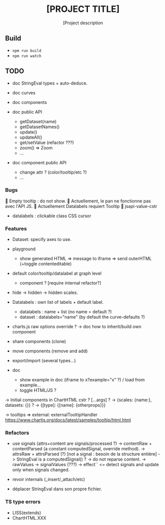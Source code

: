 <div align="center">
  <h1>[PROJECT TITLE]</h1>

  <p>[Project description</p>
</div>

## Build

- `npm run build`
- `npm run watch`

## TODO

- doc StringEval types + auto-deduce.

- doc curves
- doc components

- doc public API
  - getDataset(name)
  - getDatasetNames()
  - update()
  - updateAll()
  - get/setValue (refactor ???)
  - zoom() => Zoom
  - ...
- doc component public API
  - change attr ? (color/tooltip/etc ?)
  - ...

### Bugs

🐛 Empty tooltip : do not show.
🐛 Actuellement, le pan ne fonctionne pas avec l'API JS.
🐛 Actuellement Datalabels requiert Tooltip
🐛 jsapi-value-cstr

- datalabels : clickable class CSS cursor

### Features

- Dataset: specify axes to use.

- playground
  - show generated HTML => message to iframe => send outerHTML (+toggle contenteditable)

- default color/tooltip/datalabel at graph level
  - <curves-defaults> component ? [require internal refactor?]

- hide -> hidden
  -> hidden scales.

- Datalabels : own list of labels + default label.
  - datalabels : name + list (no name = default ?)
  - dataset : datalabels="name" (by default the curve-defaults ?)

- charts.js raw options override ?
  -> doc how to inherit/build own component
- share components (clone)
- move  components (remove and add)

- export/import (several types...)

- doc
  - show example in doc (iframe to x?example="x" ?) / load from example...
  - toggle HTML/JS ?

-> Initial components in ChartHTML cstr ? [...args] ?
  -> {scales: {name:}, datasets: {}} ?
  -> {[type]: {[name]: {otherprops}}}

-> tooltips => external: externalTooltipHandler
https://www.chartjs.org/docs/latest/samples/tooltip/html.html


### Refactors

- use signals (attrs+content are signals/processed ?)
  -> contentRaw + contentParsed (a constant computedSignal, override method).
  -> attrsRaw + attrsParsed (?) [not a signal : besoin de la structure entière]
  -> StringEval is a computedSignal() ?
    -> do not reparse content.
  -> rawValues -> signalValues (???)
  -> effect`` <= detect signals and update only when signals changed.

- revoir internals (_insert/_attach/etc)
- déplacer StringEval dans son propre fichier.

### TS type errors

- LISS(extends)
- ChartHTML.XXX
